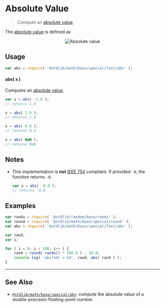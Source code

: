 <!--

@license Apache-2.0

Copyright (c) 2018 The Stdlib Authors.

Licensed under the Apache License, Version 2.0 (the "License");
you may not use this file except in compliance with the License.
You may obtain a copy of the License at

   http://www.apache.org/licenses/LICENSE-2.0

Unless required by applicable law or agreed to in writing, software
distributed under the License is distributed on an "AS IS" BASIS,
WITHOUT WARRANTIES OR CONDITIONS OF ANY KIND, either express or implied.
See the License for the specific language governing permissions and
limitations under the License.

-->

# Absolute Value

> Compute an [absolute value][absolute-value].

<section class="intro">

The [absolute value][absolute-value] is defined as

<!-- <equation class="equation" label="eq:absolute_value" align="center" raw="|x| = \begin{cases} x & \textrm{if}\ x \geq 0 \\ -x & \textrm{if}\ x < 0\end{cases}" alt="Absolute value"> -->

<div class="equation" align="center" data-raw-text="|x| = \begin{cases} x &amp; \textrm{if}\ x \geq 0 \\ -x &amp; \textrm{if}\ x &lt; 0\end{cases}" data-equation="eq:absolute_value">
    <img src="https://cdn.jsdelivr.net/gh/stdlib-js/stdlib@c1bdd27898df04d752ddb2dca37ca049e4c94d9b/lib/node_modules/@stdlib/math/base/special/fast/abs/docs/img/equation_absolute_value.svg" alt="Absolute value">
    <br>
</div>

<!-- </equation> -->

</section>

<!-- /.intro -->

<section class="usage">

## Usage

```javascript
var abs = require( '@stdlib/math/base/special/fast/abs' );
```

#### abs( x )

Computes an [absolute value][absolute-value].

```javascript
var v = abs( -1.0 );
// returns 1.0

v = abs( 2.0 );
// returns 2.0

v = abs( 0.0 );
// returns 0.0

v = abs( NaN );
// returns NaN
```

</section>

<!-- /.usage -->

<!-- Package usage notes. Make sure to keep an empty line after the `section` element and another before the `/section` close. -->

<section class="notes">

## Notes

-   This implementation is **not** [IEEE 754][ieee754] compliant. If provided `-0`, the function returns `-0`.

    ```javascript
    var v = abs( -0.0 );
    // returns -0.0
    ```

</section>

<!-- /.notes -->

<section class="examples">

## Examples

<!-- eslint no-undef: "error" -->

```javascript
var randu = require( '@stdlib/random/base/randu' );
var round = require( '@stdlib/math/base/special/round' );
var abs = require( '@stdlib/math/base/special/fast/abs' );

var rand;
var i;

for ( i = 0; i < 100; i++ ) {
    rand = round( randu() * 100.0 ) - 50.0;
    console.log( 'abs(%d) = %d', rand, abs( rand ) );
}
```

</section>

<!-- /.examples -->

<!-- Section for related `stdlib` packages. Do not manually edit this section, as it is automatically populated. -->

<section class="related">

* * *

## See Also

-   [`@stdlib/math/base/special/abs`][@stdlib/math/base/special/abs]: compute the absolute value of a double-precision floating-point number.

</section>

<!-- /.related -->

<!-- Section for all links. Make sure to keep an empty line after the `section` element and another before the `/section` close. -->

<section class="links">

[absolute-value]: https://en.wikipedia.org/wiki/Absolute_value

[ieee754]: https://en.wikipedia.org/wiki/IEEE_754-1985

<!-- <related-links> -->

[@stdlib/math/base/special/abs]: https://github.com/stdlib-js/math/tree/main/base/special/abs

<!-- </related-links> -->

</section>

<!-- /.links -->
